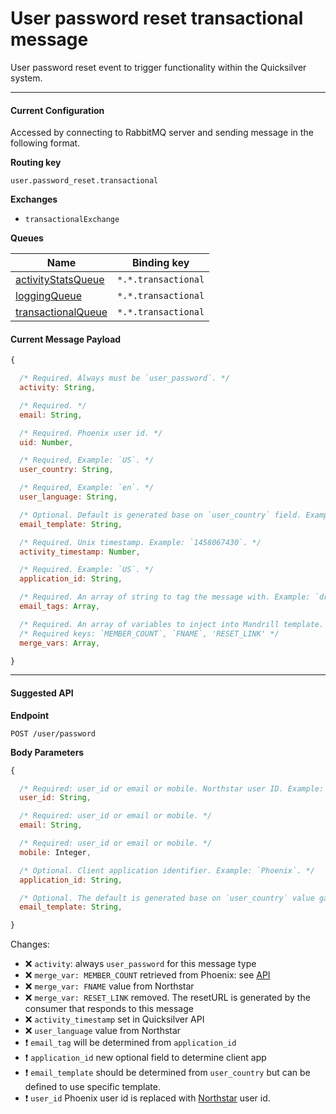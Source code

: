 # User password reset transactional message

User password reset event to trigger functionality within the Quicksilver system.

----

#### Current Configuration
Accessed by connecting to RabbitMQ server and sending message in the following format.

**Routing key**

`user.password_reset.transactional`

**Exchanges**
- `transactionalExchange`

**Queues**

| Name                                                  | Binding key           |
| ------------------------------------------------------| ----------------------|
| [activityStatsQueue](../queues/activityStatsQueue.md) |  `*.*.transactional`  |
| [loggingQueue](../queues/loggingQueue.md)             |  `*.*.transactional`  |
| [transactionalQueue](../queues/transactionalQueue.md) |  `*.*.transactional`  |

#### Current Message Payload

```js
{

  /* Required. Always must be `user_password`. */
  activity: String,

  /* Required. */
  email: String,

  /* Required. Phoenix user id. */
  uid: Number,

  /* Required, Example: `US`. */
  user_country: String,

  /* Required, Example: `en`. */
  user_language: String,

  /* Optional. Default is generated base on `user_country` field. Example: `mb-user-password-US`. */
  email_template: String,

  /* Required. Unix timestamp. Example: `1458067430`. */
  activity_timestamp: Number,

  /* Required. Example: `US`. */
  application_id: String,

  /* Required. An array of string to tag the message with. Example: `drupal_user_password`. */
  email_tags: Array,

  /* Required. An array of variables to inject into Mandrill template. */
  /* Required keys: `MEMBER_COUNT`, `FNAME`, 'RESET_LINK' */
  merge_vars: Array,

}
```

----

#### Suggested API

**Endpoint**

`POST /user/password`

**Body Parameters**

```js
{

  /* Required: user_id or email or mobile. Northstar user ID. Example: `555b9225bffebc31068b4567`. */
  user_id: String,

  /* Required: user_id or email or mobile. */
  email: String,

  /* Required: user_id or email or mobile. */
  mobile: Integer,

  /* Optional. Client application identifier. Example: `Phoenix`. */
  application_id: String,

  /* Optional. The default is generated base on `user_country` value gathered from user settings found for `email` or `user_id`. Example: `mb-user-password-US`. Defining this value allows for specification of an alternative template. */
  email_template: String,

}
```

Changes:

- :x: `activity`: always `user_password` for this message type
- :x: `merge_var: MEMBER_COUNT` retrieved from Phoenix: see [API](https://github.com/DoSomething/phoenix/wiki/API#get-member-count)
- :x: `merge_var: FNAME` value from Northstar
- :x: `merge_var: RESET_LINK` removed. The resetURL is generated by the consumer that responds to this message
- :x: `activity_timestamp` set in Quicksilver API
- :x: `user_language` value from Northstar
- :heavy_exclamation_mark: `email_tag` will be determined from `application_id`
- :heavy_exclamation_mark: `application_id` new optional field to determine client app
- :heavy_exclamation_mark: `email_template` should be determined from `user_country` but can be defined to use specific template.
- :heavy_exclamation_mark: `user_id` Phoenix user id is replaced with [Northstar](https://github.com/DoSomething/northstar/blob/dev/documentation/endpoints/users.md#retrieve-a-user) user id.
